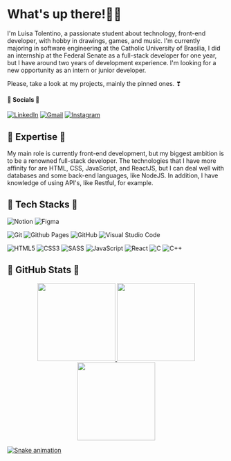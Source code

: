 # What's up there!💫👋
I'm Luisa Tolentino, a passionate student about technology, front-end developer, with hobby in drawings, games, and music. I'm currently majoring in software engineering at the Catholic University of Brasilia, I did an internship at the Federal Senate as a full-stack developer for one year, but I have around two years of development experience. I'm looking for a new opportunity as an intern or junior developer.

Please, take a look at my projects, mainly the pinned ones. ❣

#### 💌 Socials 💌
[![LinkedIn](https://img.shields.io/badge/linkedin-%230077B5.svg?style=for-the-badge&logo=linkedin&logoColor=white)](https://www.linkedin.com/in/luisa-tolentino-ribeiro-gomes-340469227)
[![Gmail](https://img.shields.io/badge/Gmail-D14836?style=for-the-badge&logo=gmail&logoColor=white)](<mailto: luisatolentinorg@gmail.com>)
[![Instagram](https://img.shields.io/badge/Instagram-%23E4405F.svg?style=for-the-badge&logo=Instagram&logoColor=white)](https://instagram.com/moon_shyyy?igshid=MzNlNGNkZWQ4Mg==)

## 🚀 Expertise 🚀
My main role is currently front-end development, but my biggest ambition is to be a renowned full-stack developer. The technologies that I have more affinity for are HTML, CSS, JavaScript, and ReactJS, but I can deal well with databases and some back-end languages, like NodeJS. In addition, I have knowledge of using API's, like Restful, for example.

## 🌸 Tech Stacks 🌸
![Notion](https://img.shields.io/badge/Notion-%23000000.svg?style=for-the-badge&logo=notion&logoColor=white)
![Figma](https://img.shields.io/badge/figma-%23F24E1E.svg?style=for-the-badge&logo=figma&logoColor=white)

![Git](https://img.shields.io/badge/git-%23F05033.svg?style=for-the-badge&logo=git&logoColor=white)
![Github Pages](https://img.shields.io/badge/github%20pages-121013?style=for-the-badge&logo=github&logoColor=white)
![GitHub](https://img.shields.io/badge/github-%23121011.svg?style=for-the-badge&logo=github&logoColor=white)
![Visual Studio Code](https://img.shields.io/badge/Visual%20Studio%20Code-0078d7.svg?style=for-the-badge&logo=visual-studio-code&logoColor=white)

![HTML5](https://img.shields.io/badge/html5-%23E34F26.svg?style=for-the-badge&logo=html5&logoColor=white)
![CSS3](https://img.shields.io/badge/css3-%231572B6.svg?style=for-the-badge&logo=css3&logoColor=white)
![SASS](https://img.shields.io/badge/SASS-hotpink.svg?style=for-the-badge&logo=SASS&logoColor=white)
![JavaScript](https://img.shields.io/badge/javascript-%23323330.svg?style=for-the-badge&logo=javascript&logoColor=%23F7DF1E)
![React](https://img.shields.io/badge/react-%2320232a.svg?style=for-the-badge&logo=react&logoColor=%2361DAFB)
![C](https://img.shields.io/badge/c-%2300599C.svg?style=for-the-badge&logo=c&logoColor=white)
![C++](https://img.shields.io/badge/c++-%2300599C.svg?style=for-the-badge&logo=c%2B%2B&logoColor=white)

## 🌟 GitHub Stats 🌟
<div align="center">
  <a href="https://github.com/LuhMoonShy">
  <img height="180em" src="https://github-readme-stats.vercel.app/api?username=LuhMoonShy&show_icons=true&theme=tokyonight"/>
  <img height="180em" src="https://streak-stats.demolab.com/?user=LuhMoonShy&theme=tokyonight"/>
  <img height="180em" src="https://github-readme-stats.vercel.app/api/top-langs/?username=LuhMoonShy&layout=compact&langs_count=7&theme=tokyonight"/>
</div>
 
![Snake animation](https://github.com/LuhMoonShy/LuhMoonShy/blob/output/github-contribution-grid-snake.svg)
 

